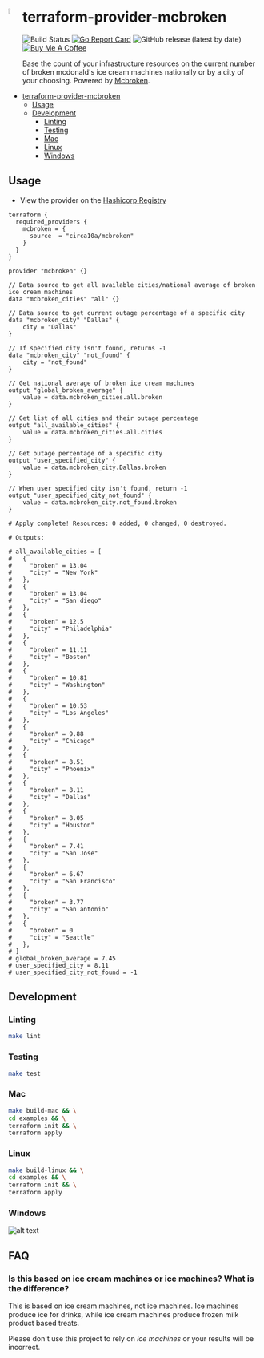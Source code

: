 # terraform-provider-mcbroken <img src="https://i.imgur.com/fAS7XqO.png" height="5%" width="5%" align="left"/>

![Build Status](https://github.com/circa10a/terraform-provider-mcbroken/workflows/release/badge.svg)
[![Go Report Card](https://goreportcard.com/badge/github.com/circa10a/terraform-provider-mcbroken)](https://goreportcard.com/report/github.com/circa10a/terraform-provider-mcbroken)
![GitHub release (latest by date)](https://img.shields.io/github/v/release/circa10a/terraform-provider-mcbroken?style=plastic)
[![Buy Me A Coffee](https://img.shields.io/badge/BuyMeACoffee-Donate-ff813f.svg?logo=CoffeeScript&style=plastic)](https://www.buymeacoffee.com/caleblemoine)

Base the count of your infrastructure resources on the current number of broken mcdonald's ice cream machines nationally or by a city of your choosing. Powered by [Mcbroken](https://mcbroken.com/).

- [terraform-provider-mcbroken](#terraform-provider-mcbroken)
  * [Usage](#usage)
  * [Development](#development)
    + [Linting](#linting)
    + [Testing](#testing)
    + [Mac](#mac)
    + [Linux](#linux)
    + [Windows](#windows)

## Usage

- View the provider on the [Hashicorp Registry](https://registry.terraform.io/providers/circa10a/mcbroken/latest/docs)

```hcl
terraform {
  required_providers {
    mcbroken = {
      source  = "circa10a/mcbroken"
    }
  }
}

provider "mcbroken" {}

// Data source to get all available cities/national average of broken ice cream machines
data "mcbroken_cities" "all" {}

// Data source to get current outage percentage of a specific city
data "mcbroken_city" "Dallas" {
    city = "Dallas"
}

// If specified city isn't found, returns -1
data "mcbroken_city" "not_found" {
    city = "not_found"
}

// Get national average of broken ice cream machines
output "global_broken_average" {
    value = data.mcbroken_cities.all.broken
}

// Get list of all cities and their outage percentage
output "all_available_cities" {
    value = data.mcbroken_cities.all.cities
}

// Get outage percentage of a specific city
output "user_specified_city" {
    value = data.mcbroken_city.Dallas.broken
}

// When user specified city isn't found, return -1
output "user_specified_city_not_found" {
    value = data.mcbroken_city.not_found.broken
}

# Apply complete! Resources: 0 added, 0 changed, 0 destroyed.

# Outputs:

# all_available_cities = [
#   {
#     "broken" = 13.04
#     "city" = "New York"
#   },
#   {
#     "broken" = 13.04
#     "city" = "San diego"
#   },
#   {
#     "broken" = 12.5
#     "city" = "Philadelphia"
#   },
#   {
#     "broken" = 11.11
#     "city" = "Boston"
#   },
#   {
#     "broken" = 10.81
#     "city" = "Washington"
#   },
#   {
#     "broken" = 10.53
#     "city" = "Los Angeles"
#   },
#   {
#     "broken" = 9.88
#     "city" = "Chicago"
#   },
#   {
#     "broken" = 8.51
#     "city" = "Phoenix"
#   },
#   {
#     "broken" = 8.11
#     "city" = "Dallas"
#   },
#   {
#     "broken" = 8.05
#     "city" = "Houston"
#   },
#   {
#     "broken" = 7.41
#     "city" = "San Jose"
#   },
#   {
#     "broken" = 6.67
#     "city" = "San Francisco"
#   },
#   {
#     "broken" = 3.77
#     "city" = "San antonio"
#   },
#   {
#     "broken" = 0
#     "city" = "Seattle"
#   },
# ]
# global_broken_average = 7.45
# user_specified_city = 8.11
# user_specified_city_not_found = -1
```

## Development

### Linting

```bash
make lint
```

### Testing

```bash
make test
```

### Mac

```bash
make build-mac && \
cd examples && \
terraform init && \
terraform apply
```

### Linux

```bash
make build-linux && \
cd examples && \
terraform init && \
terraform apply
```

### Windows

![alt text](https://media.giphy.com/media/4cuyucPeVWbNS/giphy.gif)

## FAQ

### Is this based on ice cream machines or ice machines? What is the difference?

This is based on ice cream machines, not ice machines.
Ice machines produce ice for drinks, while ice cream machines produce frozen milk product based treats.

Please don't use this project to rely on _ice machines_ or your results will be incorrect.
